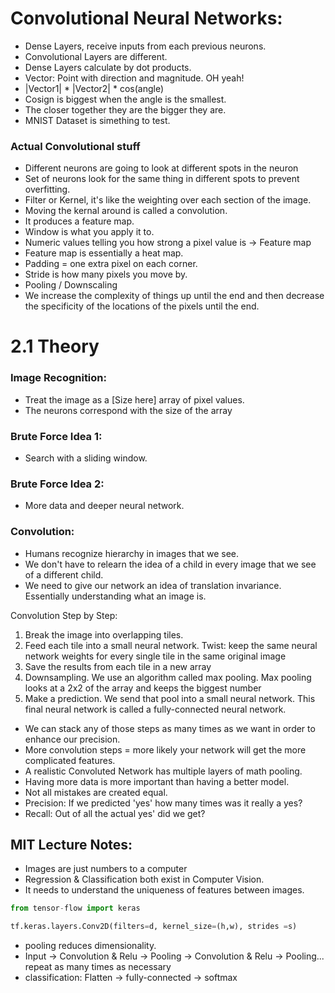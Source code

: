 # Convolutional Neural Networks:
- Dense Layers, receive inputs from each previous neurons.
- Convolutional Layers are different. 
- Dense Layers calculate by dot products. 
- Vector: Point with direction and magnitude. OH yeah! 
- |Vector1| * |Vector2| * cos(angle)
- Cosign is biggest when the angle is the smallest. 
- The closer together they are the bigger they are. 
- MNIST Dataset is simething to test.

### Actual Convolutional stuff
- Different neurons are going to look at different spots in the neuron 
- Set of neurons look for the same thing in different spots to prevent overfitting. 
- Filter or Kernel, it's like the weighting over each section of the image. 
- Moving the kernal around is called a convolution. 
- It produces a feature map. 
- Window is what you apply it to. 
- Numeric values telling you how strong a pixel value is -> Feature map 
- Feature map is essentially a heat map. 
- Padding = one extra pixel on each corner. 
- Stride is how many pixels you move by.  
- Pooling / Downscaling
- We increase the complexity of things up until the end and then decrease the specificity of the locations of the pixels until the end. 

# 2.1 Theory
### Image Recognition: 
- Treat the image as a [Size here] array of pixel values. 
- The neurons correspond with the size of the array 
### Brute Force Idea 1: 
- Search with a sliding window. 

### Brute Force Idea 2: 
- More data and deeper neural network. 

### Convolution:
- Humans recognize hierarchy in images that we see. 
- We don't have to relearn the idea of a child in every image that we see of a different child. 
- We need to give our network an idea of translation invariance. Essentially understanding what an image is. 

Convolution Step by Step: 
1. Break the image into overlapping tiles. 
2. Feed each tile into a small neural network. Twist: keep the same neural network weights for every single tile in the same original image 
3. Save the results from each tile in a new array
4. Downsampling. We use an algorithm called max pooling. Max pooling looks at a 2x2 of the array and keeps the biggest number 
5. Make a prediction. We send that pool into a small neural network. This final neural network is called a fully-connected neural network. 

- We can stack any of those steps as many times as we want in order to enhance our precision. 
- More convolution steps = more likely your network will get the more complicated features. 
- A realistic Convoluted Network has multiple layers of math pooling. 
- Having more data is more important than having a better model. 
- Not all mistakes are created equal. 
- Precision: If we predicted 'yes' how many times was it really a yes? 
- Recall: Out of all the actual yes' did we get? 


## MIT Lecture Notes: 
- Images are just numbers to a computer 
- Regression & Classification both exist in Computer Vision. 
- It needs to understand the uniqueness of features between images. 

```py
from tensor-flow import keras

tf.keras.layers.Conv2D(filters=d, kernel_size=(h,w), strides =s)
```

- pooling reduces dimensionality. 
- Input -> Convolution & Relu -> Pooling -> Convolution & Relu -> Pooling... repeat as many times as necessary 
- classification: Flatten -> fully-connected -> softmax
